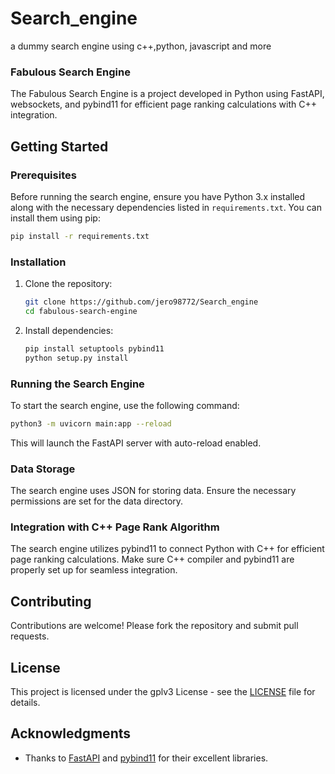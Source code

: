# Search_engine

a dummy search engine using c++,python, javascript and more

### Fabulous Search Engine

The Fabulous Search Engine is a project developed in Python using FastAPI, websockets, and pybind11 for efficient page ranking calculations with C++ integration.

## Getting Started

### Prerequisites

Before running the search engine, ensure you have Python 3.x installed along with the necessary dependencies listed in `requirements.txt`. You can install them using pip:

```bash
pip install -r requirements.txt
```

### Installation

1. Clone the repository:

   ```bash
   git clone https://github.com/jero98772/Search_engine
   cd fabulous-search-engine
   ```

2. Install dependencies:

   ```bash
   pip install setuptools pybind11
   python setup.py install
   ```

### Running the Search Engine

To start the search engine, use the following command:

```bash
python3 -m uvicorn main:app --reload
```



This will launch the FastAPI server with auto-reload enabled.

### Data Storage

The search engine uses JSON for storing data. Ensure the necessary permissions are set for the data directory.

### Integration with C++ Page Rank Algorithm

The search engine utilizes pybind11 to connect Python with C++ for efficient page ranking calculations. Make sure C++ compiler and pybind11 are properly set up for seamless integration.

## Contributing

Contributions are welcome! Please fork the repository and submit pull requests.

## License

This project is licensed under the gplv3 License - see the [LICENSE](LICENSE) file for details.

## Acknowledgments

- Thanks to [FastAPI](https://fastapi.tiangolo.com/) and [pybind11](https://pybind11.readthedocs.io/) for their excellent libraries.
